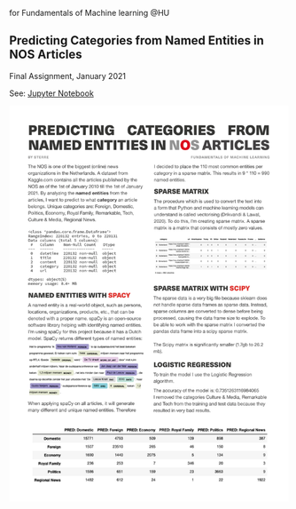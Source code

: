 for Fundamentals of Machine learning @HU

## Predicting Categories from Named Entities in NOS Articles

Final Assignment, January 2021

See: [Jupyter Notebook](https://github.com/sterrevangeest/dutch-news-articles/blob/master/Predicting%20Categories%20for%20Dutch%20News%20Articles.ipynb)

![poster-fml.jpg](./poster-fml.jpg)
